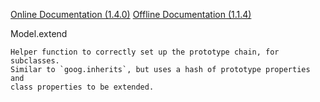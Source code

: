 [Online Documentation (1.4.0)](https://devdocs.io/backbone/index)
[Offline Documentation (1.1.4)](file:///Users/s.oleg/Projects/Thirdparty/backbone/docs/backbone.html)

Model.extend   

    Helper function to correctly set up the prototype chain, for subclasses.
    Similar to `goog.inherits`, but uses a hash of prototype properties and
    class properties to be extended.